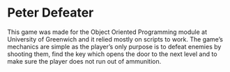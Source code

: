 # Peter Defeater
This game was made for the Object Oriented Programming module at University of Greenwich and it relied mostly on scripts to work. 
The game’s mechanics are simple as the player’s only purpose is to defeat 
enemies by shooting them, find the key which opens the door to the next level 
and to make sure the player does not run out of ammunition.

